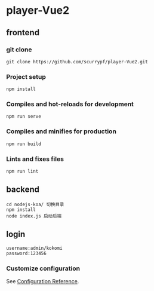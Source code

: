 # player-Vue2

## frontend

### git clone
```
git clone https://github.com/scurrypf/player-Vue2.git
```

### Project setup
```
npm install
```

### Compiles and hot-reloads for development
```
npm run serve
```

### Compiles and minifies for production
```
npm run build
```

### Lints and fixes files
```
npm run lint
```

## backend
```
cd nodejs-koa/ 切换目录
npm install
node index.js 启动后端
```
## login
```
username:admin/kokomi
password:123456
```

### Customize configuration
See [Configuration Reference](https://cli.vuejs.org/config/).
